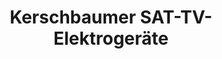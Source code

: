 ---
title: "Kerschbaumer SAT-TV-Elektrogeräte"
url: /pitten/kerschbaumer-sat-tv-elektrogeraete/
shop: Elektronik
---